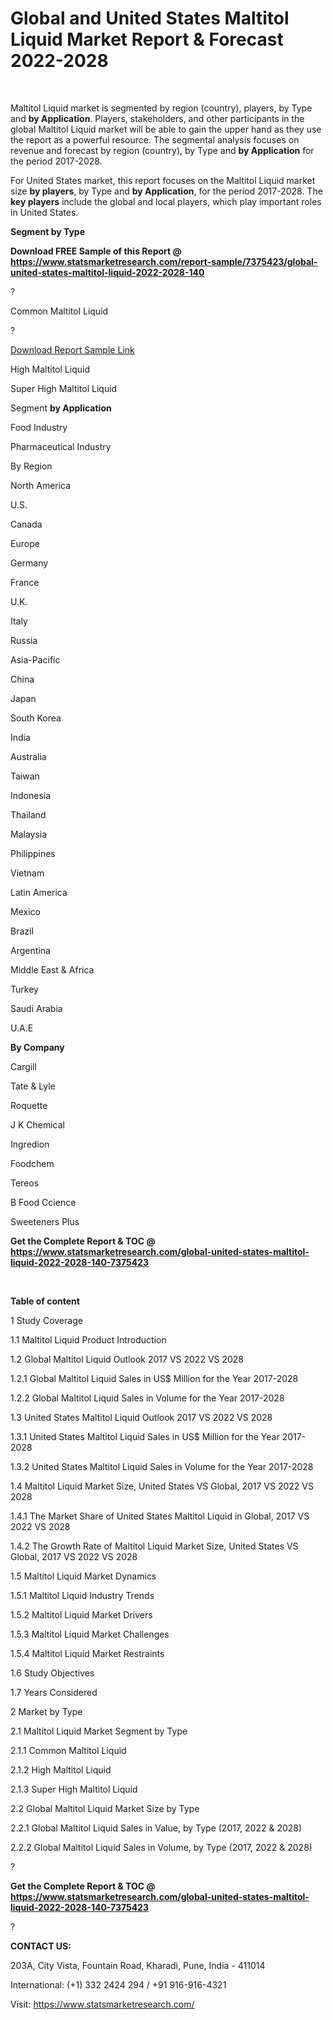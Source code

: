 <h1>Global and United States Maltitol Liquid Market Report & Forecast 2022-2028</h1><br/><p>Maltitol Liquid market is segmented by region (country), players, by Type and <strong>by Application</strong>. Players, stakeholders, and other participants in the global Maltitol Liquid market will be able to gain the upper hand as they use the report as a powerful resource. The segmental analysis focuses on revenue and forecast by region (country), by Type and <strong>by Application</strong> for the period 2017-2028.</p>
 
 
 
 <p>For United States market, this report focuses on the Maltitol Liquid market size <strong>by players</strong>, by Type and <strong>by Application</strong>, for the period 2017-2028. The <strong>key players</strong> include the global and local players, which play important roles in United States.</p>
 
 
 
 <p><strong>Segment by Type</strong></p>
 
 
 
 <div><b>Download FREE Sample of this Report @ <a href="https://www.statsmarketresearch.com/download-free-sample/7375423/global-united-states-maltitol-liquid-2022-2028-140">https://www.statsmarketresearch.com/report-sample/7375423/global-united-states-maltitol-liquid-2022-2028-140</a></b></div>
 
 
 
 <p>? </p>
 
 
 
 <p>Common Maltitol Liquid</p>
 
 
 
 <p>? </p>
 
 
 
 <p><a href="https://www.statsmarketresearch.com/download-free-sample/7375423/global-united-states-maltitol-liquid-2022-2028-140">Download Report Sample Link</a></p>
 
 
 
 <p>High Maltitol Liquid</p>
 
 
 
 <p>Super High Maltitol Liquid</p>
 
 
 
 <p>Segment <strong>by Application</strong></p>
 
 
 
 <p>Food Industry</p>
 
 
 
 <p>Pharmaceutical Industry</p>
 
 
 
 <p>By Region</p>
 
 
 
 <p>North America</p>
 
 
 
 <p>U.S.</p>
 
 
 
 <p>Canada</p>
 
 
 
 <p>Europe</p>
 
 
 
 <p>Germany</p>
 
 
 
 <p>France</p>
 
 
 
 <p>U.K.</p>
 
 
 
 <p>Italy</p>
 
 
 
 <p>Russia</p>
 
 
 
 <p>Asia-Pacific</p>
 
 
 
 <p>China</p>
 
 
 
 <p>Japan</p>
 
 
 
 <p>South Korea</p>
 
 
 
 <p>India</p>
 
 
 
 <p>Australia</p>
 
 
 
 <p>Taiwan</p>
 
 
 
 <p>Indonesia</p>
 
 
 
 <p>Thailand</p>
 
 
 
 <p>Malaysia</p>
 
 
 
 <p>Philippines</p>
 
 
 
 <p>Vietnam</p>
 
 
 
 <p>Latin America</p>
 
 
 
 <p>Mexico</p>
 
 
 
 <p>Brazil</p>
 
 
 
 <p>Argentina</p>
 
 
 
 <p>Middle East & Africa</p>
 
 
 
 <p>Turkey</p>
 
 
 
 <p>Saudi Arabia</p>
 
 
 
 <p>U.A.E</p>
 
 
 
 <p><strong>By Company</strong></p>
 
 
 
 <p>Cargill</p>
 
 
 
 <p>Tate & Lyle</p>
 
 
 
 <p>Roquette</p>
 
 
 
 <p>J K Chemical</p>
 
 
 
 <p>Ingredion</p>
 
 
 
 <p>Foodchem</p>
 
 
 
 <p>Tereos</p>
 
 
 
 <p>B Food Ccience</p>
 
 
 
 <p>Sweeteners Plus</p>
 
 
 
 <div><b>Get the Complete Report & TOC @ <a href="https://www.statsmarketresearch.com/global-united-states-maltitol-liquid-2022-2028-140-7375423">https://www.statsmarketresearch.com/global-united-states-maltitol-liquid-2022-2028-140-7375423</a></b></div>
 
 
 
 <p><br />
 
 <b>Table of content</b></p>
 
 
 
 <p>1 Study Coverage<br />
 
 1.1 Maltitol Liquid Product Introduction<br />
 
 1.2 Global Maltitol Liquid Outlook 2017 VS 2022 VS 2028<br />
 
 1.2.1 Global Maltitol Liquid Sales in US$ Million for the Year 2017-2028<br />
 
 1.2.2 Global Maltitol Liquid Sales in Volume for the Year 2017-2028<br />
 
 1.3 United States Maltitol Liquid Outlook 2017 VS 2022 VS 2028<br />
 
 1.3.1 United States Maltitol Liquid Sales in US$ Million for the Year 2017-2028<br />
 
 1.3.2 United States Maltitol Liquid Sales in Volume for the Year 2017-2028<br />
 
 1.4 Maltitol Liquid Market Size, United States VS Global, 2017 VS 2022 VS 2028<br />
 
 1.4.1 The Market Share of United States Maltitol Liquid in Global, 2017 VS 2022 VS 2028<br />
 
 1.4.2 The Growth Rate of Maltitol Liquid Market Size, United States VS Global, 2017 VS 2022 VS 2028<br />
 
 1.5 Maltitol Liquid Market Dynamics<br />
 
 1.5.1 Maltitol Liquid Industry Trends<br />
 
 1.5.2 Maltitol Liquid Market Drivers<br />
 
 1.5.3 Maltitol Liquid Market Challenges<br />
 
 1.5.4 Maltitol Liquid Market Restraints<br />
 
 1.6 Study Objectives<br />
 
 1.7 Years Considered<br />
 
 2 Market by Type<br />
 
 2.1 Maltitol Liquid Market Segment by Type<br />
 
 2.1.1 Common Maltitol Liquid<br />
 
 2.1.2 High Maltitol Liquid<br />
 
 2.1.3 Super High Maltitol Liquid<br />
 
 2.2 Global Maltitol Liquid Market Size by Type<br />
 
 2.2.1 Global Maltitol Liquid Sales in Value, by Type (2017, 2022 & 2028)<br />
 
 2.2.2 Global Maltitol Liquid Sales in Volume, by Type (2017, 2022 & 2028)<br />
 
 ? </p>
 
 
 
 <div><b>Get the Complete Report & TOC @ <a href="https://www.statsmarketresearch.com/global-united-states-maltitol-liquid-2022-2028-140-7375423">https://www.statsmarketresearch.com/global-united-states-maltitol-liquid-2022-2028-140-7375423</a></b></div>
 
 
 
 <p>? </p>
 
 
 
 <p><b>CONTACT US:</b><br />
 
 203A, City Vista, Fountain Road, Kharadi, Pune, India - 411014<br />
 
 International: (+1) 332 2424 294 / +91 916-916-4321<br />
 
 Visit: <a href="https://www.statsmarketresearch.com/">https://www.statsmarketresearch.com/</a></p>
